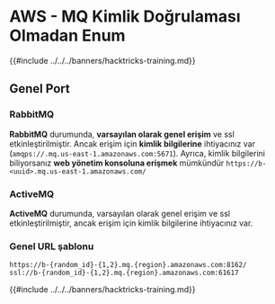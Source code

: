 # AWS - MQ Kimlik Doğrulaması Olmadan Enum

{{#include ../../../banners/hacktricks-training.md}}

## Genel Port

### **RabbitMQ**

**RabbitMQ** durumunda, **varsayılan olarak genel erişim** ve ssl etkinleştirilmiştir. Ancak erişim için **kimlik bilgilerine** ihtiyacınız var (`amqps://.mq.us-east-1.amazonaws.com:5671`​​). Ayrıca, kimlik bilgilerini biliyorsanız **web yönetim konsoluna erişmek** mümkündür `https://b-<uuid>.mq.us-east-1.amazonaws.com/`

### ActiveMQ

**ActiveMQ** durumunda, varsayılan olarak genel erişim ve ssl etkinleştirilmiştir, ancak erişim için kimlik bilgilerine ihtiyacınız var.

### Genel URL şablonu
```
https://b-{random_id}-{1,2}.mq.{region}.amazonaws.com:8162/
ssl://b-{random_id}-{1,2}.mq.{region}.amazonaws.com:61617
```
{{#include ../../../banners/hacktricks-training.md}}
